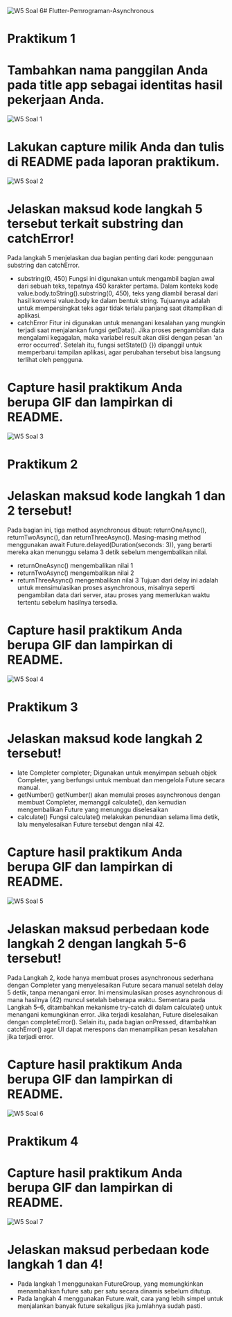![W5 Soal 6](https://github.com/user-attachments/assets/b9994132-98d4-4b60-bac0-c0ee3829dc11)# Flutter-Pemrograman-Asynchronous

# Praktikum 1
# Tambahkan nama panggilan Anda pada title app sebagai identitas hasil pekerjaan Anda.
![W5 Soal 1](https://github.com/user-attachments/assets/118a4c86-c665-44b7-8f82-e3e29dc8f0d2)
# Lakukan capture milik Anda dan tulis di README pada laporan praktikum.
![W5 Soal 2](https://github.com/user-attachments/assets/139fcf07-d3bf-4382-804f-59e3ada92164)
# Jelaskan maksud kode langkah 5 tersebut terkait substring dan catchError!
Pada langkah 5 menjelaskan dua bagian penting dari kode: penggunaan substring dan catchError.
- substring(0, 450)
Fungsi ini digunakan untuk mengambil bagian awal dari sebuah teks, tepatnya 450 karakter pertama. Dalam konteks kode value.body.toString().substring(0, 450), teks yang diambil berasal dari hasil konversi value.body ke dalam bentuk string. Tujuannya adalah untuk mempersingkat teks agar tidak terlalu panjang saat ditampilkan di aplikasi.
- catchError
Fitur ini digunakan untuk menangani kesalahan yang mungkin terjadi saat menjalankan fungsi getData(). Jika proses pengambilan data mengalami kegagalan, maka variabel result akan diisi dengan pesan 'an error occurred'. Setelah itu, fungsi setState(() {}) dipanggil untuk memperbarui tampilan aplikasi, agar perubahan tersebut bisa langsung terlihat oleh pengguna.
# Capture hasil praktikum Anda berupa GIF dan lampirkan di README.
![W5 Soal 3](https://github.com/user-attachments/assets/6b528413-66f3-467d-a785-c1feb872a2f9)

# Praktikum 2
# Jelaskan maksud kode langkah 1 dan 2 tersebut!
Pada bagian ini, tiga method asynchronous dibuat: returnOneAsync(), returnTwoAsync(), dan returnThreeAsync(). Masing-masing method menggunakan await Future.delayed(Duration(seconds: 3)), yang berarti mereka akan menunggu selama 3 detik sebelum mengembalikan nilai.
- returnOneAsync() mengembalikan nilai 1
- returnTwoAsync() mengembalikan nilai 2
- returnThreeAsync() mengembalikan nilai 3
Tujuan dari delay ini adalah untuk mensimulasikan proses asynchronous, misalnya seperti pengambilan data dari server, atau proses yang memerlukan waktu tertentu sebelum hasilnya tersedia.
# Capture hasil praktikum Anda berupa GIF dan lampirkan di README. 
![W5 Soal 4](https://github.com/user-attachments/assets/5eaaddac-a864-481e-82cf-b35ea832b473)

# Praktikum 3
# Jelaskan maksud kode langkah 2 tersebut!
- late Completer completer;
  Digunakan untuk menyimpan sebuah objek Completer<int>, yang berfungsi untuk membuat dan mengelola Future secara manual.
- getNumber()
  getNumber() akan memulai proses asynchronous dengan membuat Completer, memanggil calculate(), dan kemudian mengembalikan Future yang menunggu diselesaikan
- calculate()
  Fungsi calculate() melakukan penundaan selama lima detik, lalu menyelesaikan Future tersebut dengan nilai 42.
# Capture hasil praktikum Anda berupa GIF dan lampirkan di README.
![W5 Soal 5](https://github.com/user-attachments/assets/8e8759bb-dcbd-409c-9023-ee530ce54948)
# Jelaskan maksud perbedaan kode langkah 2 dengan langkah 5-6 tersebut!
Pada Langkah 2, kode hanya membuat proses asynchronous sederhana dengan Completer yang menyelesaikan Future secara manual setelah delay 5 detik, tanpa menangani error. Ini mensimulasikan proses asynchronous di mana hasilnya (42) muncul setelah beberapa waktu.
Sementara pada Langkah 5–6, ditambahkan mekanisme try-catch di dalam calculate() untuk menangani kemungkinan error. Jika terjadi kesalahan, Future diselesaikan dengan completeError(). Selain itu, pada bagian onPressed, ditambahkan catchError() agar UI dapat merespons dan menampilkan pesan kesalahan jika terjadi error.
# Capture hasil praktikum Anda berupa GIF dan lampirkan di README.
![W5 Soal 6](https://github.com/user-attachments/assets/a1e69987-831c-429c-b1bd-e0683a6f47e6)

# Praktikum 4
# Capture hasil praktikum Anda berupa GIF dan lampirkan di README.
![W5 Soal 7](https://github.com/user-attachments/assets/f04d7111-4224-4997-9d98-2476848da472)
# Jelaskan maksud perbedaan kode langkah 1 dan 4!
- Pada langkah 1 menggunakan FutureGroup, yang memungkinkan menambahkan future satu per satu secara dinamis sebelum ditutup.
- Pada langkah 4 menggunakan Future.wait, cara yang lebih simpel untuk menjalankan banyak future sekaligus jika jumlahnya sudah pasti.













